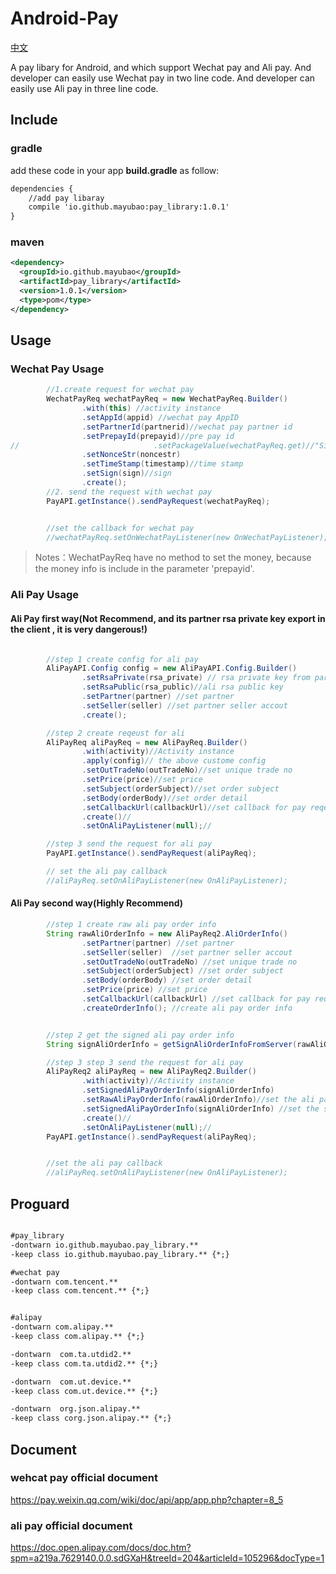 # Android-Pay
[中文](https://github.com/mayubao/Android-Pay/blob/master/README_CN.md)

A pay libary for Android, and which support Wechat pay and Ali pay.
 And developer can easily use Wechat pay in two line code.
 And developer can easily use Ali pay in three line code.

## Include

### gradle
add these code in your app **build.gradle** as follow:

```xml
dependencies {
    //add pay libaray
    compile 'io.github.mayubao:pay_library:1.0.1'
}
```

### maven

```xml
<dependency>
  <groupId>io.github.mayubao</groupId>
  <artifactId>pay_library</artifactId>
  <version>1.0.1</version>
  <type>pom</type>
</dependency>
```

## Usage

### Wechat Pay Usage

```java
        //1.create request for wechat pay
        WechatPayReq wechatPayReq = new WechatPayReq.Builder()
                .with(this) //activity instance
                .setAppId(appid) //wechat pay AppID
                .setPartnerId(partnerid)//wechat pay partner id
                .setPrepayId(prepayid)//pre pay id
//								.setPackageValue(wechatPayReq.get)//"Sign=WXPay"
                .setNonceStr(noncestr)
                .setTimeStamp(timestamp)//time stamp
                .setSign(sign)//sign
                .create();
        //2. send the request with wechat pay
        PayAPI.getInstance().sendPayRequest(wechatPayReq);


        //set the callback for wechat pay
        //wechatPayReq.setOnWechatPayListener(new OnWechatPayListener);


```

>Notes：WechatPayReq have no method to set the money, because the money info is include in the parameter 'prepayid'.

### Ali Pay Usage


#### Ali Pay first way(**Not Recommend**, and its partner rsa private key export in the client , it is very dangerous!)
```java

        //step 1 create config for ali pay
        AliPayAPI.Config config = new AliPayAPI.Config.Builder()
                .setRsaPrivate(rsa_private) // rsa private key from partner (pkcs8 format)
                .setRsaPublic(rsa_public)//ali rsa public key
                .setPartner(partner) //set partner
                .setSeller(seller) //set partner seller accout
                .create();

        //step 2 create reqeust for ali
        AliPayReq aliPayReq = new AliPayReq.Builder()
                .with(activity)//Activity instance
                .apply(config)// the above custome config
                .setOutTradeNo(outTradeNo)//set unique trade no
                .setPrice(price)//set price
                .setSubject(orderSubject)//set order subject
                .setBody(orderBody)//set order detail
                .setCallbackUrl(callbackUrl)//set callback for pay reqest
                .create()//
                .setOnAliPayListener(null);//

        //step 3 send the request for ali pay
        PayAPI.getInstance().sendPayRequest(aliPayReq);

        // set the ali pay callback
        //aliPayReq.setOnAliPayListener(new OnAliPayListener);

```

#### Ali Pay second way(**Highly Recommend**)

```java
        //step 1 create raw ali pay order info
        String rawAliOrderInfo = new AliPayReq2.AliOrderInfo()
                .setPartner(partner) //set partner
                .setSeller(seller)  //set partner seller accout
                .setOutTradeNo(outTradeNo) //set unique trade no
                .setSubject(orderSubject) //set order subject
                .setBody(orderBody) //set order detail
                .setPrice(price) //set price
                .setCallbackUrl(callbackUrl) //set callback for pay reqest
                .createOrderInfo(); //create ali pay order info


        //step 2 get the signed ali pay order info
        String signAliOrderInfo = getSignAliOrderInfoFromServer(rawAliOrderInfo);

        //step 3 step 3 send the request for ali pay
        AliPayReq2 aliPayReq = new AliPayReq2.Builder()
                .with(activity)//Activity instance
                .setSignedAliPayOrderInfo(signAliOrderInfo)
                .setRawAliPayOrderInfo(rawAliOrderInfo)//set the ali pay order info
                .setSignedAliPayOrderInfo(signAliOrderInfo) //set the signed ali pay order info
                .create()//
                .setOnAliPayListener(null);//
        PayAPI.getInstance().sendPayRequest(aliPayReq);


        //set the ali pay callback
        //aliPayReq.setOnAliPayListener(new OnAliPayListener);

```


## Proguard

```xml

#pay_library
-dontwarn io.github.mayubao.pay_library.**
-keep class io.github.mayubao.pay_library.** {*;}

#wechat pay
-dontwarn com.tencent.**
-keep class com.tencent.** {*;}


#alipay
-dontwarn com.alipay.**
-keep class com.alipay.** {*;}

-dontwarn  com.ta.utdid2.**
-keep class com.ta.utdid2.** {*;}

-dontwarn  com.ut.device.**
-keep class com.ut.device.** {*;}

-dontwarn  org.json.alipay.**
-keep class corg.json.alipay.** {*;}
```


## Document

###  wehcat pay official document
https://pay.weixin.qq.com/wiki/doc/api/app/app.php?chapter=8_5

###  ali pay official document
https://doc.open.alipay.com/docs/doc.htm?spm=a219a.7629140.0.0.sdGXaH&treeId=204&articleId=105296&docType=1

